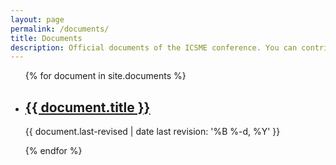 ```yaml
---
layout: page
permalink: /documents/
title: Documents
description: Official documents of the ICSME conference. You can contribute to them via pull requests on GitHub.
---
```


<ul class="post-list">
{% for document in site.documents %}
    <li>
        <h2><a class="poem-title" href="{{ document.url | prepend: site.baseurl }}">{{ document.title }}</a></h2>
        <p class="poem-meta">{{ document.last-revised | date last revision: '%B %-d, %Y' }}</p>
      </li>
{% endfor %}
</ul>